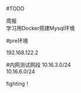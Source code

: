 #TODO

周报  
学习用Docker搭建Mysql环境

#pre环境

192.168.122.2


#内网测试网段 
10.16.3.0/24  
10.16.6.0/24

fighting！

